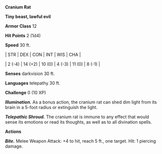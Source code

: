 **Cranium Rat**

**Tiny beast, lawful evil**

**Armor Class** 12

**Hit Points** 2 (1d4)

**Speed** 30 ft.

|   STR   |   DEX   |   CON   |   INT   |   WIS   |   CHA   |
  
| 2 (-4) | 14 (+2) | 10 (0) | 4 (-3) | 11 (0) | 8 (-1) |

**Senses** darkvision 30 ft.

**Languages** telepathy 30 ft.

**Challenge** 0 (10 XP)

***Illumination.*** As a bonus action, the cranium rat can shed dim light from its brain in a 5-foot radius or extinguish the light.

***Telepathic Shroud.*** The cranium rat is immune to any effect that would sense its emotions or read its thoughts, as well as to all divination spells.

**Actions**

***Bite.*** Melee Weapon Attack: +4 to hit, reach 5 ft., one target. Hit: 1 piercing damage.

